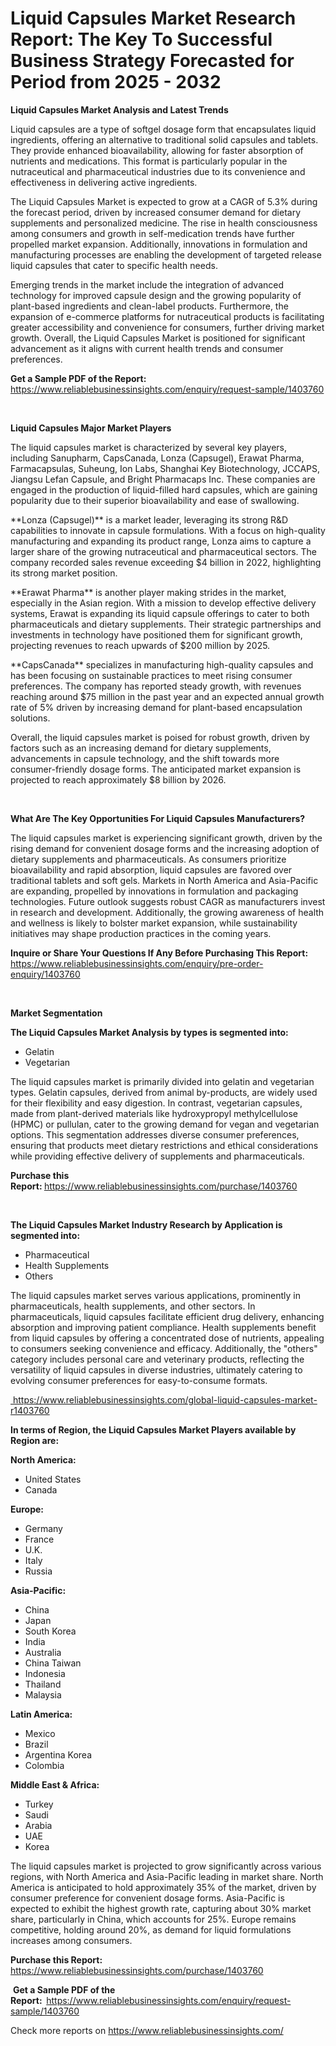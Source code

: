 <p><h1>Liquid Capsules Market Research Report: The Key To Successful Business Strategy Forecasted for Period from 2025 - 2032</h1></p><p><strong>Liquid Capsules Market Analysis and Latest Trends</strong></p>
<p><p>Liquid capsules are a type of softgel dosage form that encapsulates liquid ingredients, offering an alternative to traditional solid capsules and tablets. They provide enhanced bioavailability, allowing for faster absorption of nutrients and medications. This format is particularly popular in the nutraceutical and pharmaceutical industries due to its convenience and effectiveness in delivering active ingredients.</p><p>The Liquid Capsules Market is expected to grow at a CAGR of 5.3% during the forecast period, driven by increased consumer demand for dietary supplements and personalized medicine. The rise in health consciousness among consumers and growth in self-medication trends have further propelled market expansion. Additionally, innovations in formulation and manufacturing processes are enabling the development of targeted release liquid capsules that cater to specific health needs.</p><p>Emerging trends in the market include the integration of advanced technology for improved capsule design and the growing popularity of plant-based ingredients and clean-label products. Furthermore, the expansion of e-commerce platforms for nutraceutical products is facilitating greater accessibility and convenience for consumers, further driving market growth. Overall, the Liquid Capsules Market is positioned for significant advancement as it aligns with current health trends and consumer preferences.</p></p>
<p><strong>Get a Sample PDF of the Report:&nbsp;</strong> <a href="https://www.reliablebusinessinsights.com/enquiry/request-sample/1403760?utm_campaign=2238&utm_medium=2&utm_source=Github&utm_content=ia&utm_term=28032025&utm_id=liquid-capsules">https://www.reliablebusinessinsights.com/enquiry/request-sample/1403760</a></p>
<p>&nbsp;</p>
<p><strong>Liquid Capsules Major Market Players</strong></p>
<p><p>The liquid capsules market is characterized by several key players, including Sanupharm, CapsCanada, Lonza (Capsugel), Erawat Pharma, Farmacapsulas, Suheung, Ion Labs, Shanghai Key Biotechnology, JCCAPS, Jiangsu Lefan Capsule, and Bright Pharmacaps Inc. These companies are engaged in the production of liquid-filled hard capsules, which are gaining popularity due to their superior bioavailability and ease of swallowing.</p><p>**Lonza (Capsugel)** is a market leader, leveraging its strong R&D capabilities to innovate in capsule formulations. With a focus on high-quality manufacturing and expanding its product range, Lonza aims to capture a larger share of the growing nutraceutical and pharmaceutical sectors. The company recorded sales revenue exceeding $4 billion in 2022, highlighting its strong market position.</p><p>**Erawat Pharma** is another player making strides in the market, especially in the Asian region. With a mission to develop effective delivery systems, Erawat is expanding its liquid capsule offerings to cater to both pharmaceuticals and dietary supplements. Their strategic partnerships and investments in technology have positioned them for significant growth, projecting revenues to reach upwards of $200 million by 2025.</p><p>**CapsCanada** specializes in manufacturing high-quality capsules and has been focusing on sustainable practices to meet rising consumer preferences. The company has reported steady growth, with revenues reaching around $75 million in the past year and an expected annual growth rate of 5% driven by increasing demand for plant-based encapsulation solutions.</p><p>Overall, the liquid capsules market is poised for robust growth, driven by factors such as an increasing demand for dietary supplements, advancements in capsule technology, and the shift towards more consumer-friendly dosage forms. The anticipated market expansion is projected to reach approximately $8 billion by 2026.</p></p>
<p>&nbsp;</p>
<p><strong>What Are The Key Opportunities For Liquid Capsules Manufacturers?</strong></p>
<p><p>The liquid capsules market is experiencing significant growth, driven by the rising demand for convenient dosage forms and the increasing adoption of dietary supplements and pharmaceuticals. As consumers prioritize bioavailability and rapid absorption, liquid capsules are favored over traditional tablets and soft gels. Markets in North America and Asia-Pacific are expanding, propelled by innovations in formulation and packaging technologies. Future outlook suggests robust CAGR as manufacturers invest in research and development. Additionally, the growing awareness of health and wellness is likely to bolster market expansion, while sustainability initiatives may shape production practices in the coming years.</p></p>
<p><strong>Inquire or Share Your Questions If Any Before Purchasing This Report:</strong> <a href="https://www.reliablebusinessinsights.com/enquiry/pre-order-enquiry/1403760?utm_campaign=2238&utm_medium=2&utm_source=Github&utm_content=ia&utm_term=28032025&utm_id=liquid-capsules">https://www.reliablebusinessinsights.com/enquiry/pre-order-enquiry/1403760</a></p>
<p>&nbsp;</p>
<p><strong>Market Segmentation</strong></p>
<p><strong>The Liquid Capsules Market Analysis by types is segmented into:</strong></p>
<p><ul><li>Gelatin</li><li>Vegetarian</li></ul></p>
<p><p>The liquid capsules market is primarily divided into gelatin and vegetarian types. Gelatin capsules, derived from animal by-products, are widely used for their flexibility and easy digestion. In contrast, vegetarian capsules, made from plant-derived materials like hydroxypropyl methylcellulose (HPMC) or pullulan, cater to the growing demand for vegan and vegetarian options. This segmentation addresses diverse consumer preferences, ensuring that products meet dietary restrictions and ethical considerations while providing effective delivery of supplements and pharmaceuticals.</p></p>
<p><strong>Purchase this Report:&nbsp;</strong><a href="https://www.reliablebusinessinsights.com/purchase/1403760?utm_campaign=2238&utm_medium=2&utm_source=Github&utm_content=ia&utm_term=28032025&utm_id=liquid-capsules">https://www.reliablebusinessinsights.com/purchase/1403760</a></p>
<p>&nbsp;</p>
<p><strong>The Liquid Capsules Market Industry Research by Application is segmented into:</strong></p>
<p><ul><li>Pharmaceutical</li><li>Health Supplements</li><li>Others</li></ul></p>
<p><p>The liquid capsules market serves various applications, prominently in pharmaceuticals, health supplements, and other sectors. In pharmaceuticals, liquid capsules facilitate efficient drug delivery, enhancing absorption and improving patient compliance. Health supplements benefit from liquid capsules by offering a concentrated dose of nutrients, appealing to consumers seeking convenience and efficacy. Additionally, the "others" category includes personal care and veterinary products, reflecting the versatility of liquid capsules in diverse industries, ultimately catering to evolving consumer preferences for easy-to-consume formats.</p></p>
<p><a href="https://www.reliablebusinessinsights.com/global-liquid-capsules-market-r1403760?utm_campaign=2238&utm_medium=2&utm_source=Github&utm_content=ia&utm_term=28032025&utm_id=liquid-capsules">&nbsp;https://www.reliablebusinessinsights.com/global-liquid-capsules-market-r1403760</a></p>
<p><strong>In terms of Region, the Liquid Capsules Market Players available by Region are:</strong></p>
<p>
    <p> <strong> North America: </strong>
        <ul>
            <li>United States</li>
            <li>Canada</li>
        </ul>
        </p> 
    <p> <strong> Europe: </strong>
        <ul>
            <li>Germany</li>
            <li>France</li>
            <li>U.K.</li>
            <li>Italy</li>
            <li>Russia</li>
        </ul>
        </p> 
    <p> <strong> Asia-Pacific: </strong>
        <ul>
            <li>China</li>
            <li>Japan</li>
            <li>South Korea</li>
            <li>India</li>
            <li>Australia</li>
            <li>China Taiwan</li>
            <li>Indonesia</li>
            <li>Thailand</li>
            <li>Malaysia</li>
        </ul>
        </p> 
    <p> <strong> Latin America: </strong>
        <ul>
            <li>Mexico</li>
            <li>Brazil</li>
            <li>Argentina Korea</li>
            <li>Colombia</li>
        </ul>
        </p> 
    <p> <strong> Middle East & Africa: </strong>
        <ul>
            <li>Turkey</li>
            <li>Saudi</li>
            <li>Arabia</li>
            <li>UAE</li>
            <li>Korea</li>
        </ul>
    </p>
    </p>
<p><p>The liquid capsules market is projected to grow significantly across various regions, with North America and Asia-Pacific leading in market share. North America is anticipated to hold approximately 35% of the market, driven by consumer preference for convenient dosage forms. Asia-Pacific is expected to exhibit the highest growth rate, capturing about 30% market share, particularly in China, which accounts for 25%. Europe remains competitive, holding around 20%, as demand for liquid formulations increases among consumers.</p></p>
<p><strong>Purchase this Report: </strong><a href="https://www.reliablebusinessinsights.com/purchase/1403760?utm_campaign=2238&utm_medium=2&utm_source=Github&utm_content=ia&utm_term=28032025&utm_id=liquid-capsules">https://www.reliablebusinessinsights.com/purchase/1403760</a></p>
<p>&nbsp;<strong>Get a Sample PDF of the Report:&nbsp;&nbsp;</strong><a href="https://www.reliablebusinessinsights.com/enquiry/request-sample/1403760?utm_campaign=2238&utm_medium=2&utm_source=Github&utm_content=ia&utm_term=28032025&utm_id=liquid-capsules">https://www.reliablebusinessinsights.com/enquiry/request-sample/1403760</a></p>
<p><strong></strong></p>
<p>Check more reports on <a href="https://www.reliablebusinessinsights.com/?utm_campaign=2238&utm_medium=2&utm_source=Github&utm_content=ia&utm_term=28032025&utm_id=liquid-capsules">https://www.reliablebusinessinsights.com/</a></p>